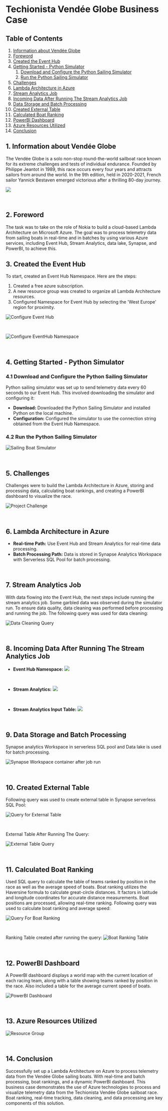 # Techionista Vendée Globe Business Case

## Table of Contents
1. [Information about Vendée Globe](#information-about-vendée-globe)
2. [Foreword](#foreword)
3. [Created the Event Hub](#created-the-event-hub)
4. [Getting Started - Python Simulator](#getting-started---python-simulator)
   1. [Download and Configure the Python Sailing Simulator](#download-and-configure-the-python-sailing-simulator)
   2. [Run the Python Sailing Simulator](#run-the-python-sailing-simulator)
5. [Challenges](#challenges)
6. [Lambda Architecture in Azure](#lambda-architecture-in-azure)
7. [Stream Analytics Job](#stream-analytics-job)
8. [Incoming Data After Running The Stream Analytics Job](#incoming-data-after-running-the-stream-analytics-job)
9. [Data Storage and Batch Processing](#data-storage-and-batch-processing)
10. [Created External Table](#creating-external-table)
11. [Calculated Boat Ranking](#calculating-boat-ranking)
12. [PowerBI Dashboard](#powerbi-dashboard)
13. [Azure Resources Utilized](#azure-resources-utilized)
14. [Conclusion](#conclusion)

## 1. Information about Vendée Globe <a name="information-about-vendée-globe"></a>
The Vendée Globe is a solo non-stop round-the-world sailboat race known for its extreme challenges and tests of individual endurance. Founded by Philippe Jeantot in 1989, this race occurs every four years and attracts sailors from around the world. In the 9th edition, held in 2020-2021, French sailor Yannick Bestaven emerged victorious after a thrilling 80-day journey.

![](https://github.com/Javeria-Umer/Techionista-Vendee-Globe-Race/blob/main/2023-09-29%20Vendee%20globe%20route%20portugal%20map.png?raw=true)

<br> <!-- HTML line break for spacing -->

## 2. Foreword <a name="foreword"></a>
The task was to take on the role of Nokia to build a cloud-based Lambda Architecture on Microsoft Azure. The goal was to process telemetry data from sailing boats in real-time and in batches by using various Azure services, including Event Hub, Stream Analytics, data lake, Synapse, and PowerBI, to achieve this.

## 3. Created the Event Hub <a name="how-to-create-the-event-hub"></a>
To start, created an Event Hub Namespace. Here are the steps:
1. Created a free azure subscription.
2. A new resource group was created to organize all Lambda Architecture resources.
3. Configured Namespace for Event Hub by selecting the 'West Europe' region for proximity.

![Configure Event Hub]()

<br> <!-- HTML line break for spacing -->

![Configure EventHub Namespace]()

<br> <!-- HTML line break for spacing -->

## 4. Getting Started - Python Simulator <a name="getting-started---python-simulator"></a>

### 4.1 Download and Configure the Python Sailing Simulator <a name="download-and-configure-the-python-sailing-simulator"></a>
Python sailing simulator was set up to send telemetry data every 60 seconds to our Event Hub. This involved downloading the simulator and configuring it:
- **Download:** Downloaded the Python Sailing Simulator and installed Python on the local machine.
- **Configuration:** Configured the simulator to use the connection string obtained from the Event Hub Namespace.

### 4.2 Run the Python Sailing Simulator <a name="run-the-python-sailing-simulator"></a>

![Sailing Boat Simulator](https://github.com/Javeria-Umer/Techionista-Vendee-Globe-Race/blob/main/simulator%20run.png?raw=true)

<br> <!-- HTML line break for spacing -->

## 5. Challenges <a name="challenges"></a>
Challenges were to build the Lambda Architecture in Azure, storing and processing data, calculating boat rankings, and creating a PowerBI dashboard to visualize the race.

![Project Challenge](https://github.com/Javeria-Umer/Techionista-Vendee-Globe-Race/blob/main/project%20challenge.png?raw=true)

<br> <!-- HTML line break for spacing -->

## 6. Lambda Architecture in Azure <a name="lambda-architecture-in-azure"></a>

- **Real-time Path:** Use Event Hub and Stream Analytics for real-time data processing.
- **Batch Processing Path:** Data is stored in Synapse Analytics Workspace with Serverless SQL Pool for batch processing.

<br> <!-- HTML line break for spacing -->

## 7. Stream Analytics Job <a name="stream-analytics-job"></a>
With data flowing into the Event Hub, the next steps include running the stream analytics job.
Some garbled data was observed during the simulator run. To ensure data quality, data cleaning was performed before processing and running the job. The following query was used for data cleaning:

![Data Cleaning Query](https://github.com/Javeria-Umer/Techionista-Vendee-Globe-Race/blob/main/query%20to%20clean%20data.png?raw=true)

<br> <!-- HTML line break for spacing -->

## 8. Incoming Data After Running The Stream Analytics Job <a name="incoming-data-after-running-the-stream-analytics-job"></a>
- **Event Hub Namespace:**
![](https://github.com/Javeria-Umer/Techionista-Vendee-Globe-Race/blob/main/namespace%20after%20job%20run.png?raw=true)

<br> <!-- HTML line break for spacing -->

- **Stream Analytics:**
![](https://github.com/Javeria-Umer/Techionista-Vendee-Globe-Race/blob/main/stream%20analytics%20after%20job%20run.png?raw=true)

<br> <!-- HTML line break for spacing -->

- **Stream Analytics Input Table:**
![](https://github.com/Javeria-Umer/Techionista-Vendee-Globe-Race/blob/main/stream%20analytics%20table%20after%20job%20run.png?raw=true)

<br> <!-- HTML line break for spacing -->

## 9. Data Storage and Batch Processing <a name="data-storage-and-processing"></a>
Synapse analytics Workspace in serverless SQL pool and Data lake is used for batch processing.

![Synapse Workspace container after job run](https://github.com/Javeria-Umer/Techionista-Vendee-Globe-Race/blob/main/synapse%20workspace%20after%20job%20run.png?raw=true)

<br> <!-- HTML line break for spacing -->

## 10. Created External Table <a name="creating-external-table"></a>
Following query was used to create external table in Synapse serverless SQL Pool:

![Query for External Table](https://github.com/Javeria-Umer/Techionista-Vendee-Globe-Race/blob/main/ext.%20table%20query.png?raw=true)

<br> <!-- HTML line break for spacing -->

External Table After Running The Query:

![External Table Query](https://github.com/Javeria-Umer/Techionista-Vendee-Globe-Race/blob/main/ext.%20table%20after%20query%20run.png?raw=true)

<br> <!-- HTML line break for spacing -->

## 11. Calculated Boat Ranking <a name="calculating-boat-ranking"></a>
Used SQL query to calculate the table of teams ranked by position in the race as well as the average speed of boats. Boat ranking utilizes the Haversine formula to calculate great-circle distances. It factors in latitude and longitude coordinates for accurate distance measurements. Boat positions are processed, allowing real-time ranking. Following query was used to calculate boat ranking and average speed:

![Query For Boat Ranking](https://github.com/Javeria-Umer/Techionista-Vendee-Globe-Race/blob/main/query%20for%20boat%20ranking.png?raw=true)

<br> <!-- HTML line break for spacing -->

Ranking Table created after running the query:
![Boat Ranking Table](https://github.com/Javeria-Umer/Techionista-Vendee-Globe-Race/blob/main/rank%20table%20in%20develop%20window.png?raw=true)

<br> <!-- HTML line break for spacing -->

## 12. PowerBI Dashboard <a name="powerbi-dashboard"></a>
A PowerBI dashboard displays a world map with the current location of each racing team, along with a table showing teams ranked by position in the race. Also included a table for the average current speed of boats.

![PowerBI Dashboard](https://github.com/Javeria-Umer/Techionista-Vendee-Globe-Race/blob/main/vendee%20globe-dashboard.png?raw=true)

<br> <!-- HTML line break for spacing -->

## 13. Azure Resources Utilized

![Resource Group](https://github.com/Javeria-Umer/Techionista-Vendee-Globe-Race/blob/main/resource%20group.png?raw=true)

<br> <!-- HTML line break for spacing -->

## 14. Conclusion <a name="conclusion"></a>
Successfully set up a Lambda Architecture on Azure to process telemetry data from the Vendée Globe sailing boats. With real-time and batch processing, boat rankings, and a dynamic PowerBI dashboard. 
This business case demonstrates the use of Azure technologies to process and visualize telemetry data from the Techionista Vendée Globe sailboat race. Boat ranking, real-time tracking, data cleaning, and data processing are key components of this solution.

